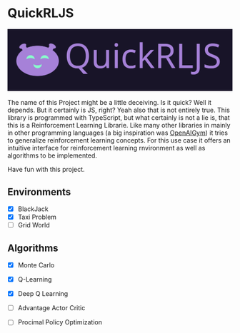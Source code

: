 
# QuickRLJS

![](logo/Version_1_dark.svg)

The name of this Project might be a little deceiving. Is it quick? Well it depends. But it certainly is JS, right? Yeah also that is not entirely true. This library is programmed with TypeScript, but what certainly is not a lie is, that this is a Reinforcement Learning Librarie. Like many other libraries in mainly in other programming languages (a big inspiration was [OpenAIGym](https://github.com/openai/gym)) it tries to generalize reinforcement learning concepts. For this use case it offers an intuitive interface for reinforcement learning rnvironment as well as algorithms to be implemented. 

Have fun with this project.

## Environments

- [x] BlackJack
- [x] Taxi Problem
- [ ] Grid World

## Algorithms

- [x] Monte Carlo
- [x] Q-Learning
- [x] Deep Q Learning
- [ ] Advantage Actor Critic
- [ ] Procimal Policy Optimization



